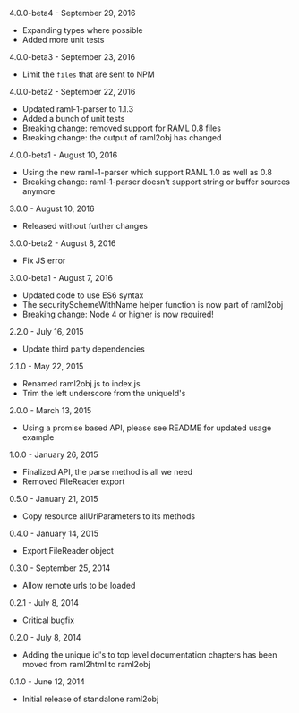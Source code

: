 4.0.0-beta4 - September 29, 2016
- Expanding types where possible
- Added more unit tests

4.0.0-beta3 - September 23, 2016
- Limit the `files` that are sent to NPM

4.0.0-beta2 - September 22, 2016
- Updated raml-1-parser to 1.1.3
- Added a bunch of unit tests
- Breaking change: removed support for RAML 0.8 files
- Breaking change: the output of raml2obj has changed

4.0.0-beta1 - August 10, 2016
- Using the new raml-1-parser which support RAML 1.0 as well as 0.8
- Breaking change: raml-1-parser doesn't support string or buffer sources anymore

3.0.0 - August 10, 2016
- Released without further changes

3.0.0-beta2 - August 8, 2016
- Fix JS error

3.0.0-beta1 - August 7, 2016
- Updated code to use ES6 syntax
- The securitySchemeWithName helper function is now part of raml2obj
- Breaking change: Node 4 or higher is now required!

2.2.0 - July 16, 2015
- Update third party dependencies

2.1.0 - May 22, 2015
- Renamed raml2obj.js to index.js
- Trim the left underscore from the uniqueId's

2.0.0 - March 13, 2015
- Using a promise based API, please see README for updated usage example

1.0.0 - January 26, 2015
- Finalized API, the parse method is all we need
- Removed FileReader export

0.5.0 - January 21, 2015
- Copy resource allUriParameters to its methods

0.4.0 - January 14, 2015
- Export FileReader object

0.3.0 - September 25, 2014
- Allow remote urls to be loaded

0.2.1 - July 8, 2014
- Critical bugfix

0.2.0 - July 8, 2014
- Adding the unique id's to top level documentation chapters has been moved from raml2html to raml2obj

0.1.0 - June 12, 2014
- Initial release of standalone raml2obj

